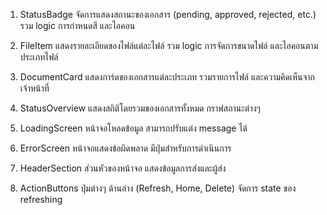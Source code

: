1. StatusBadge
จัดการแสดงสถานะของเอกสาร (pending, approved, rejected, etc.)
รวม logic การกำหนดสี และไอคอน

2. FileItem
แสดงรายละเอียดของไฟล์แต่ละไฟล์
รวม logic การจัดการขนาดไฟล์ และไอคอนตามประเภทไฟล์

3. DocumentCard
แสดงการ์ดของเอกสารแต่ละประเภท
รวมรายการไฟล์ และความคิดเห็นจากเจ้าหน้าที่

4. StatusOverview
แสดงสถิติโดยรวมของเอกสารทั้งหมด
กราฟสถานะต่างๆ

5. LoadingScreen
หน้าจอโหลดข้อมูล
สามารถปรับแต่ง message ได้

6. ErrorScreen
หน้าจอแสดงข้อผิดพลาด
มีปุ่มสำหรับการดำเนินการ

7. HeaderSection
ส่วนหัวของหน้าจอ
แสดงข้อมูลการส่งและผู้ส่ง

8. ActionButtons
ปุ่มต่างๆ ด้านล่าง (Refresh, Home, Delete)
จัดการ state ของ refreshing

